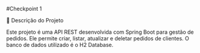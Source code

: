 #Checkpoint 1

📌 Descrição do Projeto

Este projeto é uma API REST desenvolvida com Spring Boot para gestão de pedidos. Ele permite criar, listar, atualizar e deletar pedidos de clientes. O banco de dados utilizado é o H2 Database.

